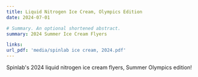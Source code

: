 ```yaml
---
title: Liquid Nitrogen Ice Cream, Olympics Edition
date: 2024-07-01

# Summary. An optional shortened abstract.
summary: 2024 Summer Ice Cream Flyers

links:
url_pdf: 'media/spinlab ice cream, 2024.pdf'
---
```


Spinlab's 2024 liquid nitrogen ice cream flyers, Summer Olympics edition!


